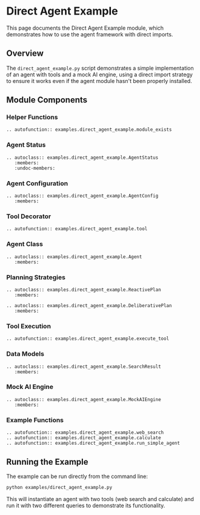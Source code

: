 # Direct Agent Example

This page documents the Direct Agent Example module, which demonstrates how to use the agent framework with direct imports.

## Overview

The `direct_agent_example.py` script demonstrates a simple implementation of an agent with tools and a mock AI engine, using a direct import strategy to ensure it works even if the agent module hasn't been properly installed.

## Module Components

### Helper Functions

```{eval-rst}
.. autofunction:: examples.direct_agent_example.module_exists
```

### Agent Status

```{eval-rst}
.. autoclass:: examples.direct_agent_example.AgentStatus
   :members:
   :undoc-members:
```

### Agent Configuration

```{eval-rst}
.. autoclass:: examples.direct_agent_example.AgentConfig
   :members:
```

### Tool Decorator

```{eval-rst}
.. autofunction:: examples.direct_agent_example.tool
```

### Agent Class

```{eval-rst}
.. autoclass:: examples.direct_agent_example.Agent
   :members:
```

### Planning Strategies

```{eval-rst}
.. autoclass:: examples.direct_agent_example.ReactivePlan
   :members:

.. autoclass:: examples.direct_agent_example.DeliberativePlan
   :members:
```

### Tool Execution

```{eval-rst}
.. autofunction:: examples.direct_agent_example.execute_tool
```

### Data Models

```{eval-rst}
.. autoclass:: examples.direct_agent_example.SearchResult
   :members:
```

### Mock AI Engine

```{eval-rst}
.. autoclass:: examples.direct_agent_example.MockAIEngine
   :members:
```

### Example Functions

```{eval-rst}
.. autofunction:: examples.direct_agent_example.web_search
.. autofunction:: examples.direct_agent_example.calculate
.. autofunction:: examples.direct_agent_example.run_simple_agent
```

## Running the Example

The example can be run directly from the command line:

```bash
python examples/direct_agent_example.py
```

This will instantiate an agent with two tools (web search and calculate) and run it with two different queries to demonstrate its functionality.

